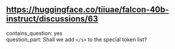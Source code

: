 ## https://huggingface.co/tiiuae/falcon-40b-instruct/discussions/63

contains_question: yes  
question_part: Shall we add `</s>` to the special token list?